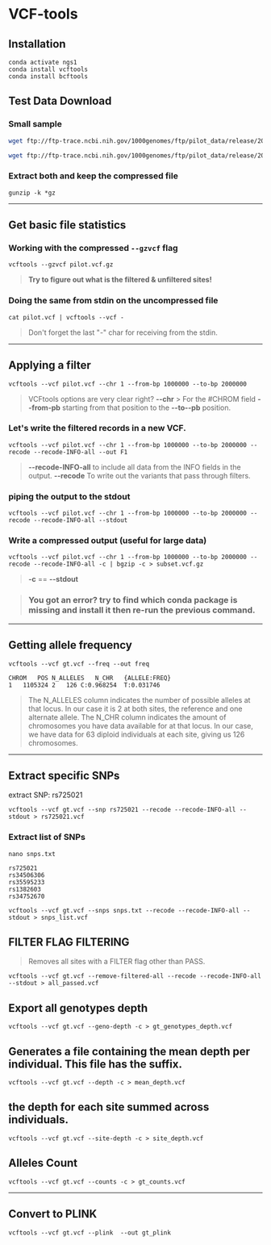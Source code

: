 # VCF-tools

## Installation

```
conda activate ngs1
conda install vcftools
conda install bcftools
```

## Test Data Download

### Small sample

```bash
wget ftp://ftp-trace.ncbi.nih.gov/1000genomes/ftp/pilot_data/release/2010_07/exon/snps/YRI.exon.2010_03.sites.vcf.gz -O pilot.vcf.gz

wget ftp://ftp-trace.ncbi.nih.gov/1000genomes/ftp/pilot_data/release/2010_07/exon/snps/YRI.exon.2010_03.genotypes.vcf.gz -O gt.vcf.gz
```

### Extract both and keep the compressed file

`gunzip -k *gz`

---

## Get basic file statistics

### Working with the compressed `--gzvcf` flag

`vcftools --gzvcf pilot.vcf.gz`

> **Try to figure out what is the filtered & unfiltered sites!**

### Doing the same from stdin on the uncompressed file

`cat pilot.vcf | vcftools --vcf -`

> Don't forget the last "-" char for receiving from the stdin.

---

## Applying a filter

`vcftools --vcf pilot.vcf --chr 1 --from-bp 1000000 --to-bp 2000000`

> VCFtools options are very clear right?
> **--chr** > For the #CHROM field
> **--from-pb** starting from that position to the **--to--pb** position.

### Let's write the filtered records in a new VCF.

`vcftools --vcf pilot.vcf --chr 1 --from-bp 1000000 --to-bp 2000000 --recode --recode-INFO-all --out F1`

>  **--recode-INFO-all** to include all data from the INFO fields in the output.
> **--recode** To write out the variants that pass through filters.

### piping the output to the stdout

`vcftools --vcf pilot.vcf --chr 1 --from-bp 1000000 --to-bp 2000000 --recode --recode-INFO-all --stdout`

### Write a compressed output (useful for large data)

`vcftools --vcf pilot.vcf --chr 1 --from-bp 1000000 --to-bp 2000000 --recode --recode-INFO-all -c | bgzip -c > subset.vcf.gz`

> **-c** == **--stdout**

> ### You got an error? try to find which conda package is missing and install it then re-run the previous command.

---

## Getting allele frequency

`vcftools --vcf gt.vcf --freq --out freq`

```
CHROM	POS	N_ALLELES	N_CHR	{ALLELE:FREQ}
1	1105324	2	126	C:0.968254	T:0.031746
```

> The N_ALLELES column indicates the number of possible alleles at that locus.
> In our case it is 2 at both sites, the reference and one alternate allele. 
> The N_CHR column indicates the amount of chromosomes you have data available for at that locus. In our case, we have data for 63 diploid individuals at each site, giving us 126 chromosomes.

---

## Extract specific SNPs

extract SNP: rs725021

`vcftools --vcf gt.vcf --snp rs725021 --recode --recode-INFO-all --stdout > rs725021.vcf`

### Extract list of SNPs

`nano snps.txt`

```
rs725021
rs34506306
rs35595233
rs1382603
rs34752670
```

`vcftools --vcf gt.vcf --snps snps.txt --recode --recode-INFO-all --stdout > snps_list.vcf`

## FILTER FLAG FILTERING

> Removes all sites with a FILTER flag other than PASS.

`vcftools --vcf gt.vcf --remove-filtered-all --recode --recode-INFO-all --stdout > all_passed.vcf`

## Export all genotypes depth

`vcftools --vcf gt.vcf --geno-depth -c > gt_genotypes_depth.vcf`

## Generates a file containing the mean depth per individual. This file has the suffix.

`vcftools --vcf gt.vcf --depth -c > mean_depth.vcf`

## the depth  for each site summed across individuals.

`vcftools --vcf gt.vcf --site-depth -c > site_depth.vcf`

## Alleles Count
`vcftools --vcf gt.vcf --counts -c > gt_counts.vcf`

---

## Convert to PLINK

`vcftools --vcf gt.vcf --plink  --out gt_plink`

